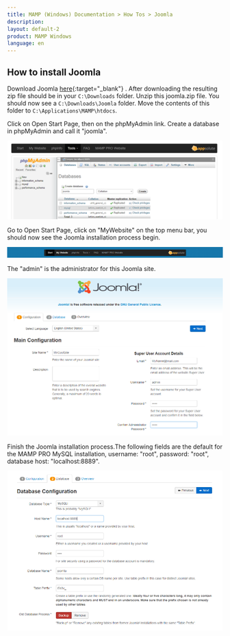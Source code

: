```yaml
---
title: MAMP (Windows) Documentation > How Tos > Joomla
description: 
layout: default-2
product: MAMP Windows
language: en
---
```


## How to install Joomla


Download Joomla [here](https://joomla.org){:target="_blank"} . After downloading the resulting zip file should be in your `C:\Downloads` folder. Unzip this joomla.zip file. You should now see a `C:\Downloads\Joomla` folder. Move the contents of this folder  to `C:\Applications\MAMP\htdocs`.

Click on Open Start Page, then on the phpMyAdmin link. Create a database in phpMyAdmin and call it "joomla".

![MAMP](/en/MAMP-Windows/How-Tos/Joomla/phpMyAdminJoomla.png)

Go to Open Start Page, click on  "MyWebsite" on the top menu bar, you should now see the Joomla installation process begin.

![MAMP](/en/MAMP-Windows/How-Tos/Joomla/MyWebsiteLink.png)

The "admin" is the administrator for this Joomla site.

![MAMP](/en/MAMP-Windows/How-Tos/Joomla/JoomlaWizard1.png)

Finish the Joomla installation process.The following fields are the default for the MAMP PRO MySQL installation, username: "root", password: "root", database host: "localhost:8889".

![MAMP](/en/MAMP-Windows/How-Tos/Joomla/JoomlaWizard2.png)





